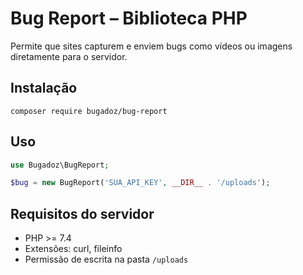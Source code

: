 # Bug Report – Biblioteca PHP

Permite que sites capturem e enviem bugs como vídeos ou imagens diretamente para o servidor.

## Instalação

```
composer require bugadoz/bug-report
```

## Uso

```php
use Bugadoz\BugReport;

$bug = new BugReport('SUA_API_KEY', __DIR__ . '/uploads');
```

## Requisitos do servidor

- PHP >= 7.4
- Extensões: curl, fileinfo
- Permissão de escrita na pasta `/uploads`
